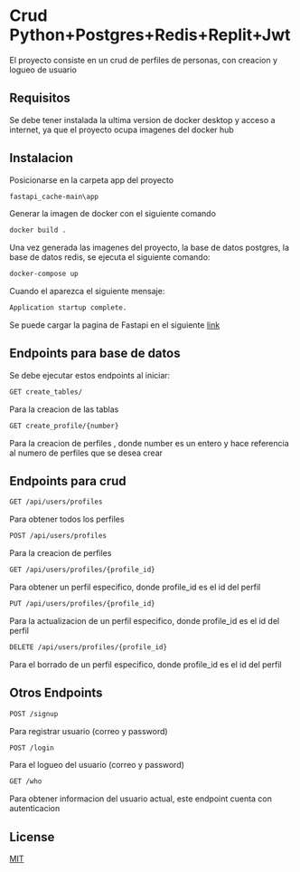 # Crud Python+Postgres+Redis+Replit+Jwt

El proyecto consiste en un crud de perfiles de personas, con creacion y logueo de usuario

## Requisitos

Se debe tener instalada la ultima version de docker desktop y acceso a internet, ya que el proyecto ocupa imagenes del docker hub

## Instalacion

Posicionarse en la carpeta app del proyecto 

```bash
fastapi_cache-main\app
```

Generar la imagen de docker con el siguiente comando

```bash
docker build .
```
Una vez generada las imagenes del proyecto, la base de datos postgres, la base de datos redis, se ejecuta el siguiente comando:

```bash
docker-compose up
```
Cuando el aparezca el siguiente mensaje: 

```bash
Application startup complete.
```

Se puede cargar la pagina de Fastapi en el siguiente [link](http://localhost:8000/docs) 

## Endpoints para base de datos

Se debe ejecutar estos endpoints al iniciar:

```bash
GET create_tables/
```
Para la creacion de las tablas

```bash
GET create_profile/{number}
```
Para la creacion de perfiles , donde number es un entero y hace referencia al numero de perfiles que se desea crear

## Endpoints para crud

```bash
GET /api/users/profiles
```
Para obtener todos los perfiles

```bash
POST /api/users/profiles
```
Para la creacion de perfiles

```bash
GET /api/users/profiles/{profile_id}
```
Para obtener un perfil especifico, donde profile_id es el id del perfil

```bash
PUT /api/users/profiles/{profile_id}
```
Para la actualizacion de un perfil especifico, donde profile_id es el id del perfil

```bash
DELETE /api/users/profiles/{profile_id}
```
Para el borrado de un perfil especifico, donde profile_id es el id del perfil
## Otros Endpoints 
```bash
POST /signup
```
Para registrar usuario (correo y password)

```bash
POST /login
```
Para el logueo del usuario (correo y password)

```bash
GET /who
```
Para obtener informacion del usuario actual, este endpoint cuenta con autenticacion


## License

[MIT](https://choosealicense.com/licenses/mit/)

